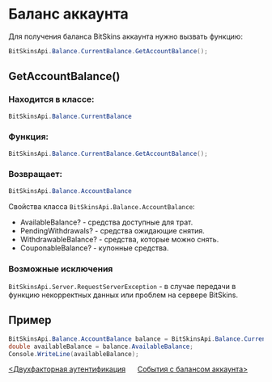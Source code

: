 ﻿# Баланс аккаунта

Для получения баланса BitSkins аккаунта нужно вызвать функцию:

```csharp
BitSkinsApi.Balance.CurrentBalance.GetAccountBalance();
```

## GetAccountBalance()

### Находится в классе:

```csharp
BitSkinsApi.Balance.CurrentBalance
```

### Функция:

```csharp
BitSkinsApi.Balance.CurrentBalance.GetAccountBalance();
```

### Возвращает:

```csharp
BitSkinsApi.Balance.AccountBalance
```

Свойства класса ```BitSkinsApi.Balance.AccountBalance```:
* AvailableBalance? - средства доступные для трат.
* PendingWithdrawals? - средства ожидающие снятия.
* WithdrawableBalance? - средства, которые можно снять.
* CouponableBalance? - купонные средства.

### Возможные исключения
```BitSkinsApi.Server.RequestServerException``` - в случае передачи в функцию некорректных данных или проблем на сервере BitSkins.

## Пример

```csharp
BitSkinsApi.Balance.AccountBalance balance = BitSkinsApi.Balance.CurrentBalance.GetAccountBalance();
double availableBalance = balance.AvailableBalance;
Console.WriteLine(availableBalance);
```

[<Двухфакторная аутентификация](https://github.com/dmitrydnl/BitSkinsApi/blob/master/docs/ru/account/two_factor_authentication.md) &nbsp;&nbsp;&nbsp;&nbsp; [События с балансом аккаунта>](https://github.com/dmitrydnl/BitSkinsApi/blob/master/docs/ru/balance/money_events.md)